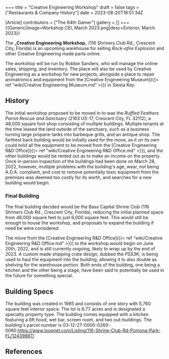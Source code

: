 +++
title = "Creative Engineering Workshop"
draft = false
tags = ["Restaurants & Company History"]
date = 2023-08-20T18:51:34Z

[Article]
contributors = ["The 64th Gamer"]
gallery = []
+++
{{Generic|image=Workshop CEI, March 2023.png|desc=Exterior, March 2023}}

The **_Creative Engineering Workshop**_ (116 Shriners Club Rd., Crescent City, Florida) is an upcoming warehouse for selling _Rock-afire Explosion_ and other Creative Engineering made parts online.

The workshop will be run by Robbie Sanders, who will manage the online sales, shipping, and inventory. The place will also be used by Creative Engineering as a workshop for new projects, alongside a place to repair animatronics and equipment from the [Creative Engineering Museum]({{< ref "wiki/Creative Engineering Museum.md" >}}) in Siesta Key.

## History ##
The initial workshop proposed to be moved in to was the _Ruffled Feathers Parrot Rescue and Sanctuary_ (2163 US-17, Crescent City, FL 32112), a 48,000 square foot shop consisting of multiple buildings. Multiple tenants at the time leased the land outside of the sanctuary, such as a business turning large propane tanks into barbeque grills, and an antique shop. The farthest back building would be initially used for the move, as it on its own could hold all the equipment to be moved from the [Creative Engineering R&D Office]({{< ref "wiki/Creative Engineering R&D Office.md" >}}), and the other buildings would be rented out as to make an income on the property. Once in-person inspection of the buildings had been done on March 28, 2022, however, multiple problems with the building's age, wear, not being A.D.A. compliant, and cost to remove potentially toxic equipment from the premises was deemed too costly for its worth, and searches for a new building would begin.

### Final Building ###
The final building decided would be the Bass Capital Shrine Club (116 Shriners Club Rd., Crescent City, Florida), reducing the initial planned space from 48,000 square feet to just 6,000 square feet. This would still be enough to house the workshop, and proposals to expand the building if need be were considered. 

The move from the [Creative Engineering R&D Office]({{< ref "wiki/Creative Engineering R&D Office.md" >}}) to the workshop would begin on June 20th, 2022, and is still currently ongoing, likely to wrap up by the end of 2023. A custom made shipping crate design, dubbed the _PSS3K,_ is being used to haul the equipment into the building, allowing it to also double as shelving for the warehouse portion. Both ends of the building, one being a kitchen and the other being a stage, have been said to potentially be used in the future for something special.

## Building Specs ##
The building was created in 1985 and consists of one story with 5,760 square feet interior space. The lot is 6.77 acres and is designated a specialty property type. The building comes equipped with a kitchen featuring a 6ft hood, wet bar, screen room, and two out-buildings. The building's parcel number is 03-12-27-0000-0260-0060.<ref>https://www.loopnet.com/Listing/116-Shrine-Club-Rd-Pomona-Park-FL/12439887/</ref>




## References ##